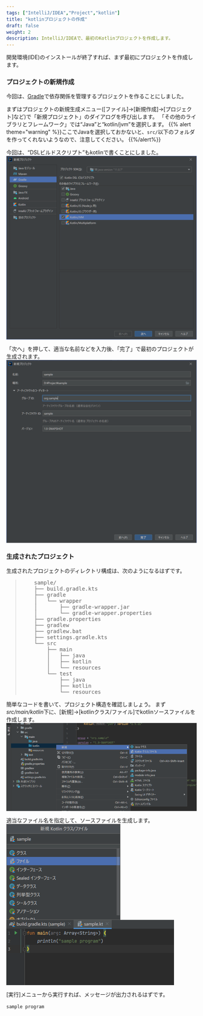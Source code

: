 ```yaml
---
tags: ["IntelliJ/IDEA","Project","kotlin"]
title: "kotlinプロジェクトの作成"
draft: false
weight: 2
description: IntelliJ/IDEAで、最初のKotlinプロジェクトを作成します。
---
```


開発環境(IDE)のインストールが終了すれば、まず最初にプロジェクトを作成します。

### プロジェクトの新規作成

今回は、[Gradle](https://gradle.org/)で依存関係を管理するプロジェクトを作ることにしました。

まずはプロジェクトの新規生成メニュー([ファイル]→[新規作成]→[プロジェクト]など)で「新規プロジェクト」のダイアログを呼び出します。
「その他のライブラリとフレームワーク」では“Java”と“kotlin/jvm”を選択します。
{{% alert theme="warning" %}}ここでJavaを選択しておかないと、`src/`以下のフォルダを作ってくれないようなので、注意してください。  {{%/alert%}}

今回は、“DSLビルドスクリプト”もkotlinで書くことにしました。
<img style="float: left;" src="new_project_1.png">
<div style="clear:both;"></div>

「次へ」を押して、適当な名前などを入力後、「完了」で最初のプロジェクトが生成されます。  
<img style="float: left;" src="new_project_2.png">
<div style="clear:both;"></div>

### 生成されたプロジェクト

生成されたプロジェクトのディレクトリ構成は、次のようになるはずです。
<blockquote><pre>
    sample/
    ├── build.gradle.kts
    ├── gradle
    │   └── wrapper
    │       ├── gradle-wrapper.jar
    │       └── gradle-wrapper.properties
    ├── gradle.properties
    ├── gradlew
    ├── gradlew.bat
    ├── settings.gradle.kts
    └── src
        ├── main
        │   ├── java
        │   ├── kotlin
        │   └── resources
        └── test
            ├── java
            ├── kotlin
            └── resources
</pre></blockquote>

簡単なコードを書いて、プロジェクト構造を確認しましょう。
まず*src/main/kotlin*下に、[新規]→[kotlinクラス/ファイル]でkotlinソースファイルを作成します。  
<img style="float: left;" src="new_project_3.png">
<div style="clear:both;"></div>

適当なファイル名を指定して、ソースファイルを生成します。  
<img style="float: left;" src="new_project_4.png">
<img style="float: left;" src="new_project_5.png">
<div style="clear:both;"></div>

[実行]メニューから実行すれば、メッセージが出力されるはずです。   
```
sample program
```